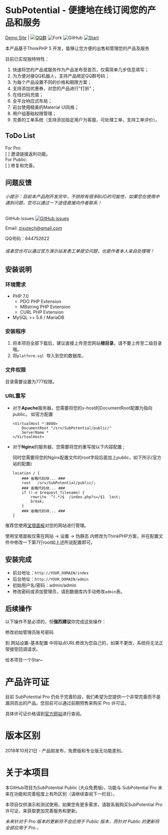 # SubPotential - 便捷地在线订阅您的产品和服务  
[Demo Site](https://platform.zixutech.cn/) | [![QQ群](https://img.shields.io/badge/QQ-838624017-blue.svg)](https://shang.qq.com/wpa/qunwpa?idkey=b58840392faae59978a8250dd5bf21d71c570e025a7499b405d273ee2f75402b) ![Fork](https://img.shields.io/github/forks/zjh4473/SubPotential.svg ) ![GitHub](https://img.shields.io/github/license/mashape/apistatus.svg)  [![Start](https://img.shields.io/github/stars/zjh4473/SubPotential.svg?style=social&label=Stars)](https://github.com/zjh4473/SubPotential)

本产品基于ThinkPHP 5 开发，能够让您方便的出售和管理您的产品及服务

目前已实现独特特性：  

1. 快速将您的产品或服务作为产品发布至首页，仅需简单几步信息填写；
2. 为方便对接QQ机器人，支持产品绑定QQ群号码；
3. 为每个产品设置不同的价格和期限方案；
4. 支持添加优惠券，对您的产品进行“打折”；
5. 在线扫码充值；
6. 全平台响应式布局；
7. 前台使用精美的Material UI风格；
8. 用户组基础权限管理；
9. 完善的工单系统（支持添加指定用户为客服，可处理工单，支持工单评价）。  

## ToDo List  

For Pro:  
[ ]  邀请链接返利功能。  
For Public:  
[ ] 修复和完善。

## 问题反馈

###### 小提示：目前本产品刚开发完毕，不排除有很多BUG的可能性，如果您在使用中遇到问题，您可以通过一下途径直接向作者联系！  

GitHub issues [![GitHub issues](https://img.shields.io/github/issues-raw/zjh4473/SubPotential.svg)](https://github.com/zjh4473/SubPotential/issues)

Email: zixutech@gmail.com  

QQ号码：644752622  

###### 或者您也可以通过官方演示站发表工单提交问题，也是作者本人亲自处理哦！  

## 安装说明  
### 环境需求

- PHP 7.0
  - PDO PHP Extension 
  - MBstring PHP Extension
  - CURL PHP Extension
- MySQL >= 5.6 / MariaDB 

### 安装程序

1. 将本项目全部下载后，建议直接上传至您网站**根目录**，请不要上传至二级目录哦。  
2. 将`platform.sql `导入到您的数据库。

### 文件权限  
目录需要设置为777权限。
### URL重写  
- 对于**Apache**服务器，您需要将您的v-host的DocumentRoot配置为指向public。 如官方配置

  ```httpd
  <VirtualHost *:8080>
      DocumentRoot "/srv/SubPotential/public/"
      ServerName *
  </VirtualHost>
  ```

- 对于**Nginx**的服务器，您需要将您的重写按以下内容配置  ;

  同时您需要将您的Nginx配置文件的root字段后面加上public，如下所示(官方站的配置)  

  ```nginx
  location / {
      ### 省略代码块... ###
      root   /srv/SubPotential/public/;
      ### 省略代码块... ###
      if (!-e $request_filename) {
          rewrite  ^(.*)$  /index.php?s=/$1  last;
          break;
      }
      ### 省略代码块... ###
  }
  ```

推荐您使用[宝塔面板](https://www.bt.cn/)对您的网站进行管理。  

使用宝塔面板仅需在网站 -> 设置 -> 伪静态 内修改为ThinkPHP方案，并在配置文件中修改一下第7行root如上述所说配置即可。  

## 安装完成   
* 前台地址：`http://YOUR_DOMAIN/index`   
* 后台地址：`http://YOUR_DOMAIN/admin`  
* 初始用户名/密码：admin/admin  
* 修改密码或添加管理员，请到数据库内手动修改`admin`表。  

## 后续操作  
以下操作不是必须的，但**强烈建议**你完成这些操作：  

修改初始管理员账号密码  

到 网站设置-基本配置 中将站点URL修改为您自己的，如果不更改，系统将无法正常接受回调请求。  

给本项目一个Star~  

# 产品许可证  
目前 SubPotential Pro 仍处于完善阶段，我们希望为您提供一个非常完善而不是漏洞百出的产品。您目前可以通过前期预售来购买 Pro 许可证。  

具体许可证价格请到[官方网站](https://blog.zixutech.cn)进行查阅。

# 版本区别  
2018年10月21日 - 产品刚发布，免费版和专业版无功能差别。

# 关于本项目

本GitHub项目为SubPotential Public (大众免费版)，功能与 SubPotential Pro 未来在功能和完善程度上有所区别（请继续查阅下一栏目）。 

本项目仅供演示和测试使用，如果您有更多需求，请联系我购买SubPotential Pro许可证，来获取更加完善服务和更新。

*未来针对于 Pro 版本的更新将不会应用于 Public 版本，而针对 Public 的更新将全部应用于 Pro 。*